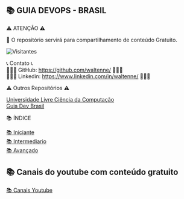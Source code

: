 ## 📚 GUIA DEVOPS - BRASIL

⚠️ ATENÇÃO ⚠️

🌟 O repositório servirá para compartilhamento de conteúdo Gratuito.<br>

![Visitantes](https://page-views.glitch.me/badge?page_id=waltenne.guiadevopsbrasil)

📞 Contato 📞 <br>
👨🏻‍💻 GitHub: https://github.com/waltenne/ 👨🏻‍💻 <br>
👨🏻‍💻 Linkedin: https://www.linkedin.com/in/waltenne/ 👨🏻‍💻 <br>

⚠️ Outros Reposítórios ⚠️

[Universidade Livre Ciência da Computação](https://github.com/Universidade-Livre/ciencia-da-computacao) <br> 
[Guia Dev Brasil](https://github.com/arthurspk/guiadevbrasil)<br> 

📚 ÍNDICE

[📚 Iniciante](iniciante/iniciante.md) <br>
[📚 Intermediario](intermediario/intermediario.md) <br>
[📚 Avançado](avancado/avancado.md) <br>

## 📚 Canais do youtube com conteúdo gratuito

[📚 Canais Youtube](canais/canais.md) <br>